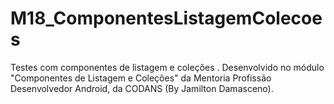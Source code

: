 # M18_ComponentesListagemColecoes
Testes com componentes de listagem e coleções . Desenvolvido no módulo "Componentes de Listagem e Coleções" da Mentoria Profissão Desenvolvedor Android, da CODANS (By Jamilton Damasceno).
